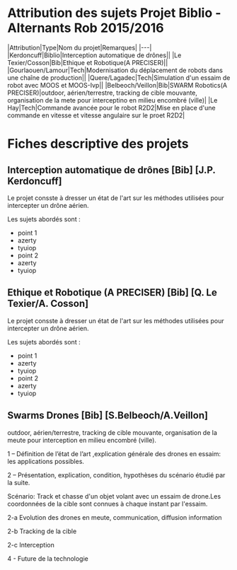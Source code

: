 # Attribution des sujets Projet Biblio - Alternants Rob 2015/2016

|Attribution|Type|Nom du projet|Remarques|
|---|
|Kerdoncuff|Biblio|Interception automatique de drônes||
|Le Texier/Cosson|Bib|Ethique et Robotique(A PRECISER)||
|Gourlaouen/Lamour|Tech|Modernisation du déplacement de robots dans une chaîne de production||
|Quere/Lagadec|Tech|Simulation d'un essaim de robot avec MOOS et MOOS-Ivp||
|Belbeoch/Veillon|Bib|SWARM Robotics(A PRECISER)|outdoor, aérien/terrestre, tracking de cible mouvante, organisation de la mete pour interceptino en milieu encombré (ville)|
|Le Hay|Tech|Commande avancée pour le robot R2D2|Mise en place d'une commande en vitesse et vitesse angulaire sur le proet R2D2|

# Fiches descriptive des projets

## Interception automatique de drônes [Bib] [J.P. Kerdoncuff]

Le projet consste à dresser un état de l'art sur les méthodes utilisées pour intercepter un drône aérien.

Les sujets abordés sont :
* point 1
 * azerty
 * tyuiop
* point 2
 * azerty
 * tyuiop

## Ethique et Robotique (A PRECISER) [Bib] [Q. Le Texier/A. Cosson]

 Le projet consste à dresser un état de l'art sur les méthodes utilisées pour intercepter un drône aérien.

 Les sujets abordés sont :
 * point 1
  * azerty
  * tyuiop
 * point 2
  * azerty
  * tyuiop

## Swarms Drones [Bib] [S.Belbeoch/A.Veillon]

outdoor, aérien/terrestre, tracking de cible mouvante, organisation de la meute pour interception en milieu encombré (ville).

1 – Définition de l’état de l’art ,explication générale des drones en essaim: les applications possibles.

2 – Présentation, explication, condition, hypothèses du scénario étudié par la suite.

Scénario: Track et chasse d'un objet volant avec un essaim de drone.Les coordonnées de la cible sont connues à chaque instant par l'essaim.

 2-a Evolution des drones en meute, communication, diffusion information

 2-b Tracking de la cible

 2-c Interception

4 - Future de la technologie



